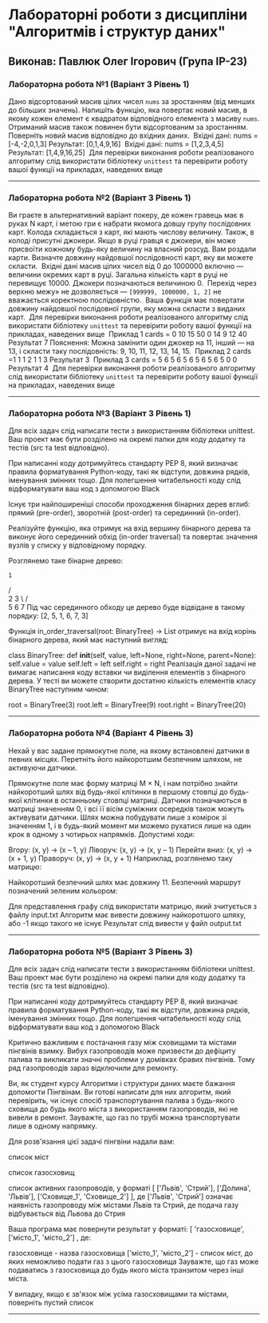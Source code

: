 # Лабораторні роботи з дисципліни "Алгоритмів і структур даних"

## Виконав: Павлюк Олег Ігорович (Група ІР-23)

### Лабораторна робота №1 (Варіант 3 Рівень 1)

Дано відсортований масив цілих чисел `nums` за зростанням (від менших до більших значень). Напишіть функцію, яка повертає новий масив, в якому кожен елемент є квадратом відповідного елемента з масиву `nums`. Отриманий масив також повинен бути відсортованим за зростанням.
​
Поверніть новий масив відповідно до вхідних даних.
​
Вхідні дані: nums = [-4,-2,0,1,3]
Результат: [0,1,4,9,16]
​
Вхідні дані: nums = [1,2,3,4,5]
Результат: [1,4,9,16,25]
​
Для перевірки виконання роботи реалізованого алгоритму слід використати бібліотеку `unittest` та перевірити роботу вашої функції на прикладах, наведених вище

***
### Лабораторна робота №2 (Варіант 3 Рівень 1)

Ви граєте в альтернативний варiант покеру, де кожен гравець має в руках N карт, i
метою гри є набрати якомога довшу групу послiдовних карт.
Колода складається з карт, якi мають числову величину. Також, в колодi присутнi
джокери. Якщо в руцi гравця є джокери, вiн може присвоїти кожному будь-яку
величину на власний розсуд.
Вам роздали карти. Визначте довжину найдовшої послiдовностi карт, яку ви можете
скласти.
​
Вхiднi данi
масив цiлих чисел вiд 0 до 1000000 включно — величини окремих карт в
руцi. Загальна кiлькiсть карт в руцi не перевищує 10000.
Джокери позначаються величиною 0.
​
Перехiд через верхню межу» не дозволяється — `[999999, 1000000, 1, 2]` не вважається
коректною послiдовнiстю.
​
Ваша функція має повертати довжину найдовшої послiдовної групи, яку можна скласти з виданих карт.
​
Для перевірки виконання роботи реалізованого алгоритму слід використати бібліотеку `unittest` та перевірити роботу вашої функції на прикладах, наведених вище
​
Приклад 1
cards = 0 10 15 50 0 14 9 12 40
​
Результат
7
Пояснення: Можна замiнити один джокер на 11, iнший — на 13, i скласти таку
послiдовнiсть: 9, 10, 11, 12, 13, 14, 15.
​
Приклад 2
cards =1 1 1 2 1 1 3
Результат
3
​
Приклад 3
cards = 5 6 5 6 5 6 5 6 5 6 5 0 0
Результат
4
​
Для перевірки виконання роботи реалізованого алгоритму слід використати бібліотеку `unittest` та перевірити роботу вашої функції на прикладах, наведених вище

***
### Лабораторна робота №3 (Варіант 3 Рівень 1)

Для всіх задач слід написати тести з використанням бібліотеки unittest. Ваш проект має бути розділено на окремі папки для коду додатку та тестів (src та test відповідно).

При написанні коду дотримуйтесь стандарту PEP 8, який визначає правила форматування Python-коду, такі як відступи, довжина рядків, іменування змінних тощо. Для полегшення читабельності коду слід відформатувати ваш код з допомогою Black

Існує три найпоширеніші способи проходження бінарних дерев вглиб: прямий (pre-order), зворотній (post-order) та серединний (in-order).

Реалізуйте функцію, яка отримує на вхід вершину бінарного дерева та виконує його серединний обхід (in-order traversal) та повертає значення вузлів у списку у відповідному порядку.

Розглянемо таке бінарне дерево:

    1
   / \
  2    3
   \  / \
   5  6  7
Під час серединного обходу це дерево буде відвідане в такому порядку: [2, 5, 1, 6, 7, 3]

Функція in_order_traversal(root: BinaryTree) -> List отримує на вхід корінь бінарного дерева, який має наступний вигляд:

class BinaryTree:
    def __init__(self, value, left=None, right=None, parent=None):
        self.value = value
        self.left = left
        self.right = right
Реалізація даної задачі не вимагає написання коду вставки чи виділення елементів з бінарного дерева. У тесті ви можете створити достатню кількість елементів класу BinaryTree наступним чином:

root = BinaryTree(3)
root.left = BinaryTree(9)
root.right = BinaryTree(20)

***
### Лабораторна робота №4 (Варіант 4 Рівень 3)

Нехай у вас задане прямокутне поле, на якому встановлені датчики в певних місцях. Перетніть його найкоротшим безпечним шляхом, не активуючи датчики.

Прямокутне поле має форму матриці M × N, і нам потрібно знайти найкоротший шлях від будь-якої клітинки в першому стовпці до будь-якої клітинки в останньому стовпці матриці. Датчики позначаються в матриці значенням 0, і всі її вісім суміжних осередків також можуть активувати датчики. Шлях можна побудувати лише з комірок зі значенням 1, і в будь-який момент ми можемо рухатися лише на один крок в одному з чотирьох напрямків. Допустимі ходи:

Вгору: (x, y) -> (x – 1, y)
Ліворуч: (x, y) -> (x, y – 1)
Перейти вниз: (x, y) -> (x + 1, y)
Праворуч: (x, y) -> (x, y + 1)
Наприклад, розглянемо таку матрицю:



Найкоротший безпечний шлях має довжину 11. Безпечний маршрут позначений зеленим кольором:



Для представлення графу слід використати матрицю, який зчитується з файлу input.txt
Алгоритм має вивести довжину найкоротшого шляху, або -1 якщо такого не існує
Результат слід вивести у файл output.txt


***
### Лабораторна робота №5 (Варіант 3 Рівень 3)

Для всіх задач слід написати тести з використанням бібліотеки unittest. Ваш проект має бути розділено на окремі папки для коду додатку та тестів (src та test відповідно).

При написанні коду дотримуйтесь стандарту PEP 8, який визначає правила форматування Python-коду, такі як відступи, довжина рядків, іменування змінних тощо. Для полегшення читабельності коду слід відформатувати ваш код з допомогою Black

Критично важливим є постачання газу між сховищами та містами пінгвінів взимку. Вибух газопроводів може призвести до дефіциту палива та викликати значні проблеми у домівках бравих пінгвінів. Тому ряд газопроводів зараз відключили для ремонту.

Ви, як студент курсу Алгоритми і структури даних маєте бажання допомогти Пінгвінам. Ви готові написати для них алгоритм, який перевірить, чи існує спосіб транспортування палива з будь-якого сховища до будь якого міста з використанням газопроводів, які не вивели в ремонт. Зауважте, що газ по трубі можна транспортувати лише в одному напрямку.

Для розв'язання цієї задачі пінгвіни надали вам:

список міст

список газосховищ

список активних газопроводів, у форматі [ ['Львів', 'Стрий'], ['Долина', 'Львів'], ['Сховище_1', 'Сховище_2'] ], де ['Львів', 'Стрий'] означає наявність газопроводу між містами Львів та Стрий, де подача газу відбувається від Львова до Стрия

Ваша програма має повернути результат у форматі: [ 'газосховище', ['місто_1', 'місто_2'] , де:

газосховище - назва газосховища
['місто_1', 'місто_2'] - список міст, до яких неможливо подати газ з цього газосховища
Зауважте, що газ може подаватись з газосховища до будь якого міста транзитом через інші міста.

У випадку, якщо є зв'язок між усіма газосховищами та містами, поверніть пустий список


***
